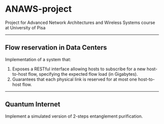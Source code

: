# ANAWS-project

 Project for Advanced Network Architectures and Wireless Systems course at University of Pisa

 ---

## Flow reservation in Data Centers

 Implementation of a system that:

 1. Exposes a RESTful interface allowing hosts to subscribe for a new host-to-host flow, specifying the expected flow load (in Gigabytes).
 2. Guarantees that each physical link is reserved for at most one host-to-host flow.

 ---

## Quantum Internet

 Implement a simulated version of 2-steps entanglement purification.
